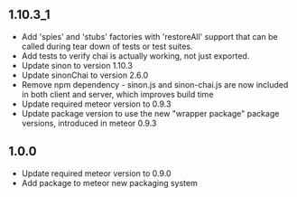 ## 1.10.3_1

* Add 'spies' and 'stubs' factories with 'restoreAll' support that can be called during tear down of tests or test suites.
* Add tests to verify chai is actually working, not just exported.
* Update sinon to version 1.10.3
* Update sinonChai to version 2.6.0
* Remove npm dependency - sinon.js and sinon-chai.js are now included in both client and server, which improves build time
* Update required meteor version to 0.9.3
* Update package version to use the new "wrapper package" package versions, introduced in meteor 0.9.3

## 1.0.0

* Update required meteor version to 0.9.0
* Add package to meteor new packaging system

